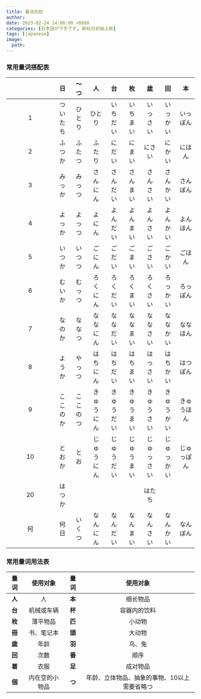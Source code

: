 ```yaml
---
title: 量词总结
author: 
date: 2023-02-24 14:00:00 +0800
categories: [日本語が下手です, 新标日初级上册]
tags: [japanese]
image:
  path:
---
```


### 常用量词搭配表

| 　　　　　　　 | **日** | **～つ** | **人** | **台** | **枚** | **歳** | **回** | **本** |
|:-------------:|:-----:|:------:|:-----:|:-----:|:-----:|:-----:|:-----:|:-----:|
| 1             | ついたち  | ひとり    | ひとり   | いちだい  | いちまい  | いっさい  | いっかい  | いっぽん  |
| 2             | ふつか   | ふたつ    | ふたり   | にだい   | にまい   | にさい   | にかい   | にほん   |
| 3             | みっか   | みっつ    | さんにん  | さんだい  | さんまい  | さんさい  | さんかい  | さんぼん  |
| 4             | よっか   | よっつ    | よにん   | よんだい  | よんまい  | よんさい  | よんかい  | よんほん  |
| 5             | いつか   | いつつ    | ごにん   | ごだい   | ごまい   | ごさい   | ごかい   | ごほん   |
| 6             | むいか   | むっつ    | ろくにん  | ろくだい  | ろくまい  | ろくさい  | ろっかい  | ろっぽん  |
| 7             | なのか   | ななつ    | ななにん  | ななだい  | ななまい  | ななさい  | ななかい  | ななほん  |
| 8             | ようか   | やっつ    | はちにん  | はちだい  | はちまい  | はっさい  | はちかい  | はつぽん  |
| 9             | ここのか  | ここのつ   | きゅうにん | きゅうだい | きゅうまい | きゅうさい | きゅうかい | きゅうほん |
| 10            | とおか   | とお     | じゅうにん | じゅうだい | じゅうまい | じゅっさい | じゅっかい | じゅっぽん |
| 20            | はつか   |        |       |       |       | はたち   |       |       |
| 何             | 何日    | いくつ    | なんにん  | なんだい  | なんまい  | なんさい  | なんかい  | なんぼん  |

### 常用量词用法表

| **量词** | **使用对象** | **量词** | **使用对象**                |
|:------:|:--------:|:------:|:-----------------------:|
| **人**  | 人        | **本**      | 细长物品                    |
| **台**  | 机械或车辆    | **杯**      | 容器内的饮料                  |
| **枚**  | 薄平物品     | **匹**      | 小动物                     |
| **冊**  | 书、笔记本    | **頭**      | 大动物                     |
| **歳**  | 年龄       | **羽**      | 鸟、兔                     |
| **回**  | 次数       | **番**      | 顺序                      |
| **着**  | 衣服       | **足**      | 成对物品                    |
| **個**  | 内在空的小物品  | **つ**      | 年龄、立体物品、抽象的事物、10以上需要省略つ |
